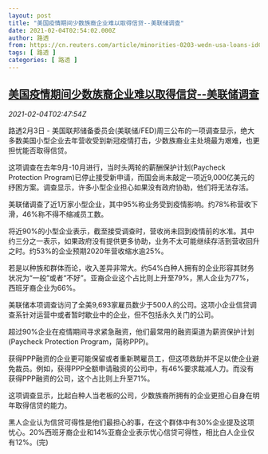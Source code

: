 ```yaml
---
layout: post
title: "美国疫情期间少数族裔企业难以取得信贷--美联储调查"
date: 2021-02-04T02:54:02.000Z
author: 路透
from: https://cn.reuters.com/article/minorities-0203-wedn-usa-loans-idCNKBS2A40AK
tags: [ 路透 ]
categories: [ 路透 ]
---
```

<!--1612407242000-->
[美国疫情期间少数族裔企业难以取得信贷--美联储调查](https://cn.reuters.com/article/minorities-0203-wedn-usa-loans-idCNKBS2A40AK)
------

<div>
<div><i>2021-02-04T02:47:54Z</i></div><p>路透2月3日 - 美国联邦储备委员会(美联储/FED)周三公布的一项调查显示，绝大多数美国小型企业去年营收受到新冠疫情打击，少数族裔业主处境最为艰难，也更担忧能否取得信贷。</p><p>这项调查在去年9月-10月进行，当时头两轮的薪酬保护计划(Paycheck Protection Program)已停止接受新申请，而国会尚未敲定一项近9,000亿美元的纾困方案。调查显示，许多小型企业担心如果没有政府协助，他们将无法存活。</p><p>美联储调查了近1万家小型企业，其中95%称业务受到疫情影响。约78%称营收下滑，46%称不得不缩减员工数。</p><p>将近90%的小型企业表示，截至接受调查时，营收尚未回到疫情前的水准。其中约三分之一表示，如果政府没有提供更多协助，业务不太可能继续存活到营收回升之时。约53%的企业预期2020年营收缩水逾25%。</p><p>若是以种族和群体而论，收入差异非常大。约54%白种人拥有的企业形容其财务状况为“一般”或者“不好”。亚裔企业这个占比则上升至79%，黑人企业为77%，西班牙裔企业为66%。</p><p>美联储本项调查访问了全美9,693家雇员数少于500人的公司。这项小企业信贷调查系针对运营中或者暂时歇业中的企业，但不包括永久关门的公司。</p><p>超过90%企业在疫情期间寻求紧急融资，他们最常用的融资渠道为薪资保护计划(Paycheck Protection Program，简称PPP)。</p><p>获得PPP融资的企业更可能保留或者重新聘雇员工，但这项救助并不足以使企业避免裁员。例如，获得PPP全额申请融资的公司中，有46%要求裁减人力。而没有获得PPP融资的公司，这个占比则上升至71%。</p><p>这项调查显示，比起白种人当老板的公司，少数族裔所拥有的企业更担心自身在明年取得信贷的能力。</p><p>黑人企业认为信贷可得性是他们最担心的事，在这个群体中有30%企业提及这项忧心。20%西班牙裔企业和14%亚裔企业表示忧心信贷可得性，相比白人企业仅有12%。(完)</p>
</div>
